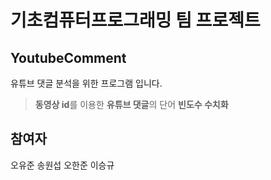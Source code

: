 # 기초컴퓨터프로그래밍 팀 프로젝트

## YoutubeComment

유튜브 댓글 분석을 위한 프로그램 입니다.

> **동영상 id**를 이용한 **유튜브 댓글**의 단어 **빈도수 수치화**

## 참여자

오유준
송원섭
오한준
이승규